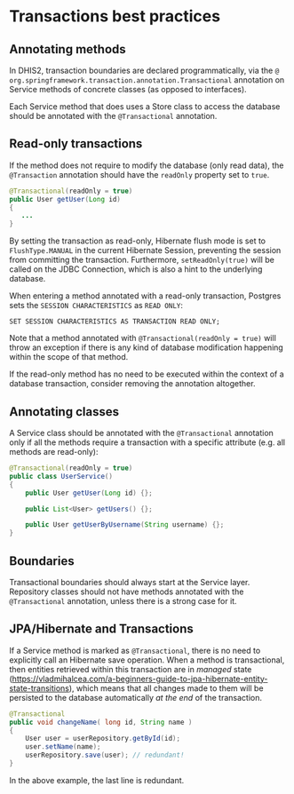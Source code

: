 # Transactions best practices

## Annotating methods

In DHIS2, transaction boundaries are declared programmatically, via the `@ org.springframework.transaction.annotation.Transactional` annotation on Service methods of concrete classes (as opposed to interfaces).

Each Service method that does uses a Store class to access the database should be annotated with the `@Transactional` annotation.

## Read-only transactions

If the method does not require to modify the database (only read data), the `@Transaction` annotation should have the `readOnly` property set to `true`.

```java
@Transactional(readOnly = true)
public User getUser(Long id)
{
   ...
}
```

By setting the transaction as read-only, Hibernate flush mode is set to `FlushType.MANUAL` in the current Hibernate Session, preventing the session from committing the transaction. Furthermore, `setReadOnly(true)` will be called on the JDBC Connection, which is also a hint to the underlying database.

When entering a method annotated with a read-only transaction, Postgres sets the `SESSION CHARACTERISTICS` as `READ ONLY`:

`SET SESSION CHARACTERISTICS AS TRANSACTION READ ONLY;`

Note that a method annotated with `@Transactional(readOnly = true)` will throw an exception if there is any kind of database modification happening within the scope of that method.

If the read-only method has no need to be executed within the context of a database transaction, consider removing the annotation altogether.

## Annotating classes

A Service class should be annotated with the `@Transactional` annotation only if all the methods require a transaction with a specific attribute (e.g. all methods are read-only):

```java
@Transactional(readOnly = true)
public class UserService()
{
	public User getUser(Long id) {};

	public List<User> getUsers() {};

	public User getUserByUsername(String username) {};
}
```

## Boundaries

Transactional boundaries should always start at the Service layer.
Repository classes should not have methods annotated with the `@Transactional` annotation, unless there is a strong case for it.

## JPA/Hibernate and Transactions

If a Service method is marked as `@Transactional`, there is no need to explicitly call an Hibernate save operation. 
When a method is transactional, then entities retrieved within this transaction are in _managed_ state (https://vladmihalcea.com/a-beginners-guide-to-jpa-hibernate-entity-state-transitions), which means that all changes made to them will be persisted to the database automatically *at the end* of the transaction.

```java
@Transactional
public void changeName( long id, String name )
{
 	User user = userRepository.getById(id);
 	user.setName(name);
 	userRepository.save(user); // redundant!
}
```

In the above example, the last line is redundant.
